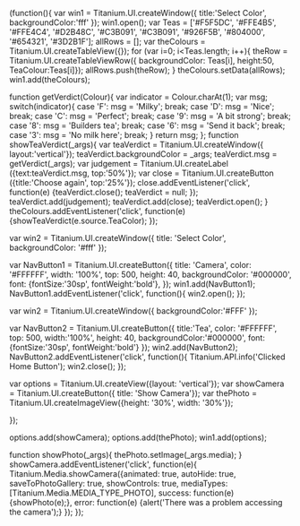 (function(){
	var win1 = Titanium.UI.createWindow({
		title:'Select Color',
		backgroundColor:'fff'
	});
	win1.open();
var Teas = ['#F5F5DC', '#FFE4B5', '#FFE4C4', '#D2B48C',
'#C3B091', '#C3B091', '#926F5B', '#804000', '#654321', '#3D2B1F'];
allRows = [];
var theColours = Titanium.UI.createTableView({});
for (var i=0; i<Teas.length; i++){
	theRow = Titanium.UI.createTableViewRow({
		backgroundColor: Teas[i],
		height:50,
		TeaColour:Teas[i]});
		allRows.push(theRow);
	}
theColours.setData(allRows);
win1.add(theColours);

function getVerdict(Colour){
	var indicator = Colour.charAt(1);
	var msg;
	switch(indicator){
		case 'F': msg = 'Milky'; break;
		case 'D': msg = 'Nice'; break;
		case 'C': msg = 'Perfect'; break;
		case '9': msg = 'A bit strong'; break;
		case '8': msg = 'Builders tea'; break;
		case '6': msg = 'Send it back'; break;
		case '3': msg = 'No milk here'; break;
	}
	return msg;
};
function showTeaVerdict(_args){
	var teaVerdict = Titanium.UI.createWindow({
		layout:'vertical'});
		teaVerdict.backgroundColor = _args;
		teaVerdict.msg = getVerdict(_args);
		var  judgement = Titanium.UI.createLabel
		({text:teaVerdict.msg, top:'50%'});
		var close = Titanium.UI.createButton
		({title:'Choose again', top:'25%'});
		close.addEventListener('click', function(e)
		{teaVerdict.close();
			teaVerdict = null;
	});
	teaVerdict.add(judgement);
	teaVerdict.add(close);
	teaVerdict.open();
}
theColours.addEventListener('click', function(e)
{showTeaVerdict(e.source.TeaColor);
	});

var win2 = Titanium.UI.createWindow({
	title: 'Select Color',
	backgroundColor: '#fff'
});

var NavButton1 = Titanium.UI.createButton({
	title: 'Camera',
	color: '#FFFFFF',
	width: '100%',
	top: 500,
	height: 40,
	backgroundColor: '#000000',
	font: {fontSize:'30sp', fontWeight:'bold'},
});
win1.add(NavButton1);
NavButton1.addEventListener('click', function(){
	win2.open();
});

var win2 = Titanium.UI.createWindow({
	backgroundColor:'#FFF'
});

var NavButton2 = Titanium.UI.createButton({
	title:'Tea',
	color: '#FFFFFF',
	top: 500,
	width:'100%',
	height: 40,
	backgroundColor:'#000000',
	font:{fontSize:'30sp', fontWeight:'bold'}
});
win2.add(NavButton2);
NavButton2.addEventListener('click', function(){
	Titanium.API.info('Clicked Home Button');
	win2.close();
});

var options = Titanium.UI.createView({layout: 'vertical'});
var showCamera = Titanium.UI.createButton({ title: 'Show Camera'});
var thePhoto = Titanium.UI.createImageView({height: '30%', width: '30%'});

});

options.add(showCamera);
options.add(thePhoto);
win1.add(options);

function showPhoto(_args){
	thePhoto.setImage(_args.media);
}
showCamera.addEventListener('click', function(e){
	Titanium.Media.showCamera({animated: true,
		autoHide: true,
		saveToPhotoGallery: true,
		showControls: true,
		mediaTypes: [Titanium.Media.MEDIA_TYPE_PHOTO],
		success: function(e) {showPhoto(e);},
		error: function(e) {alert('There was a problem accessing the camera');}
	});
});
